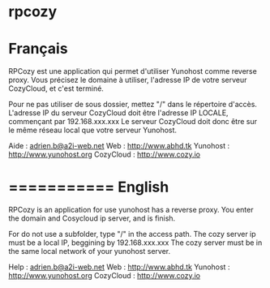 rpcozy
===========
Français
===========

RPCozy est une application qui permet d'utiliser Yunohost comme reverse proxy.
Vous précisez le domaine à utiliser, l'adresse IP de votre serveur CozyCloud, et c'est terminé.

Pour ne pas utiliser de sous dossier, mettez "/" dans le répertoire d'accès.
L'adresse IP du serveur CozyCloud doit être l'adresse IP LOCALE, commençant par 192.168.xxx.xxx
Le serveur CozyCloud doit donc être sur le même réseau local que votre serveur Yunohost.

Aide : adrien.b@a2i-web.net
Web : http://www.abhd.tk
Yunohost : http://www.yunohost.org
CozyCloud : http://www.cozy.io


===========
English
===========

RPCozy is an application for use yunohost has a reverse proxy.
You enter the domain and Cosycloud ip server, and is finish.

For do not use a subfolder, type "/" in the access path.
The cozy server ip must be a local IP, beggining by 192.168.xxx.xxx
The cozy server must be in the same local network of your yunohost server.

Help : adrien.b@a2i-web.net
Web : http://www.abhd.tk
Yunohost : http://www.yunohost.org
CozyCloud : http://www.cozy.io
